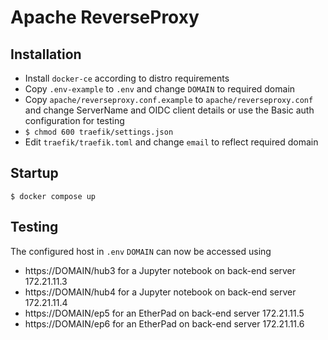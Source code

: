 # Apache ReverseProxy
## Installation
- Install `docker-ce` according to distro requirements
- Copy `.env-example` to `.env` and change `DOMAIN` to required domain
- Copy `apache/reverseproxy.conf.example` to `apache/reverseproxy.conf` and change ServerName and OIDC client details or use the Basic auth configuration for testing
- `$ chmod 600 traefik/settings.json`
- Edit `traefik/traefik.toml` and change `email` to reflect required domain

## Startup
`$ docker compose up`

## Testing
The configured host in `.env` `DOMAIN` can now be accessed using
  - https://DOMAIN/hub3 for a Jupyter notebook on back-end server 172.21.11.3
  - https://DOMAIN/hub4 for a Jupyter notebook on back-end server 172.21.11.4
  - https://DOMAIN/ep5 for an EtherPad on back-end server 172.21.11.5
  - https://DOMAIN/ep6 for an EtherPad on back-end server 172.21.11.6
